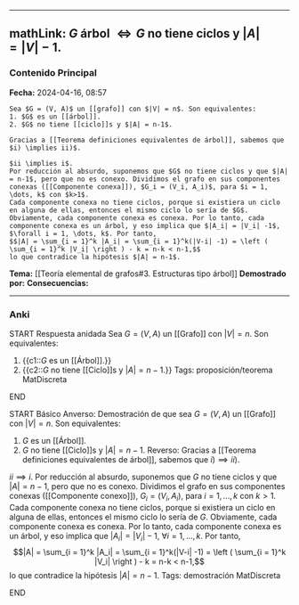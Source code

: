 
---
mathLink: $G$ árbol $\iff G$ no tiene ciclos y $|A| = |V|-1$.
---
### Contenido Principal

**Fecha:** 2024-04-16, 08:57

```ad-theorem
Sea $G = (V, A)$ un [[grafo]] con $|V| = n$. Son equivalentes:
1. $G$ es un [[árbol]].
2. $G$ no tiene [[ciclo]]s y $|A| = n-1$.
```


```ad-proof
Gracias a [[Teorema definiciones equivalentes de árbol]], sabemos que $i) \implies ii)$.

$ii \implies i$.
Por reducción al absurdo, suponemos que $G$ no tiene ciclos y que $|A| = n-1$, pero que no es conexo. Dividimos el grafo en sus componentes conexas ([[Componente conexa]]), $G_i = (V_i, A_i)$, para $i = 1, \dots, k$ con $k>1$.
Cada componente conexa no tiene ciclos, porque si existiera un ciclo en alguna de ellas, entonces el mismo ciclo lo sería de $G$. Obviamente, cada componente conexa es conexa. Por lo tanto, cada componente conexa es un árbol, y eso implica que $|A_i| = |V_i| -1$, $\forall i = 1, \dots, k$. Por tanto,
$$|A| = \sum_{i = 1}^k |A_i| = \sum_{i = 1}^k(|V-i| -1) = \left ( \sum_{i = 1}^k |V_i| \right ) - k = n-k < n-1,$$
lo que contradice la hipótesis $|A| = n-1$.
```

**Tema:** [[Teoría elemental de grafos#3. Estructuras tipo árbol]]
**Demostrado por:**
**Consecuencias:**

---
### Anki

START
Respuesta anidada
Sea $G = (V, A)$ un [[Grafo]] con $|V| = n$. Son equivalentes:
1. {{c1::$G$ es un [[Árbol]].}}
2. {{c2::$G$ no tiene [[Ciclo]]s y $|A| = n-1$.}}
Tags: proposición/teorema MatDiscreta
<!--ID: 1717176517208-->
END

START
Básico
Anverso: Demostración de que sea $G = (V, A)$ un [[Grafo]] con $|V| = n$. Son equivalentes:
1. $G$ es un [[Árbol]].
2. $G$ no tiene [[Ciclo]]s y $|A| = n-1$.
Reverso: Gracias a [[Teorema definiciones equivalentes de árbol]], sabemos que $i) \implies ii)$.

$ii \implies i$.
Por reducción al absurdo, suponemos que $G$ no tiene ciclos y que $|A| = n-1$, pero que no es conexo. Dividimos el grafo en sus componentes conexas ([[Componente conexo]]), $G_i = (V_i, A_i)$, para $i = 1, \dots, k$ con $k>1$.
Cada componente conexa no tiene ciclos, porque si existiera un ciclo en alguna de ellas, entonces el mismo ciclo lo sería de $G$. Obviamente, cada componente conexa es conexa. Por lo tanto, cada componente conexa es un árbol, y eso implica que $|A_i| = |V_i| -1$, $\forall i = 1, \dots, k$. Por tanto,
$$|A| = \sum_{i = 1}^k |A_i| = \sum_{i = 1}^k(|V-i| -1) = \left ( \sum_{i = 1}^k |V_i| \right ) - k = n-k < n-1,$$
lo que contradice la hipótesis $|A| = n-1$.
Tags: demostración MatDiscreta
<!--ID: 1717176517210-->
END

